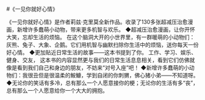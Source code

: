 #《一见你就好心情》

《一见你就好心情》是作者莉兹·克里莫全新作品。收录了130多张超减压治愈漫画，新增许多蠢萌小动物，带来更多机智与欢乐。
◆超减压治愈漫画，让你开怀大笑，忘却生活的烦恼。
在这个脑洞大开的小世界里，有一群暖萌的小动物们：灰熊、兔子、大象、企鹅。它们用机智与幽默扫除你生活中的烦恼，送你每天一份好心情。
◆更加贴近日常生活的故事——这本书提到了你。
工作、学习、娱乐、健身、交友， 这本书的内容显然更与我们的日常生活息息相关，看到它们仿佛就像是看到我们自己和身边的朋友，不妨来“对号入座”吧！
◆新增许多蠢萌的小动物们：我很丑但是很温柔的鮟鱇，学到自闭的你刺猬，佛心猪小弟——不知道呀。
◆无论你的笑话有多冷，总有那么一个人愿意接你的梗；无论你的生活有多“丧”，总有那么一个人愿意给你一个大大的拥抱。
